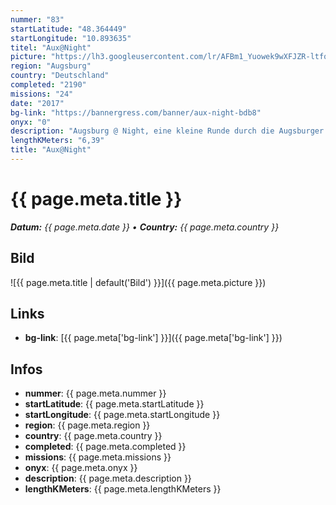 ```yaml
---
nummer: "83"
startLatitude: "48.364449"
startLongitude: "10.893635"
titel: "Aux@Night"
picture: "https://lh3.googleusercontent.com/lr/AFBm1_Yuowek9wXFJZR-ltfq9A7AN9kGunBjvGXo9-u0Rfjy-Ca_Ny9gQLcQM7KjjSr55r58q8ddIABa02FPI0XOKQQ5GS-xx3Ok8kqCKblkFweHIeCbzLHC29bPMeAEX4oQmdW4PjWo-rdNMvlnhQBB5BwGtvRzUpooUjlEDxFLUOlnTyAgEvOJ7X66jVhZIrBjLuRjoaUFeHPM-lwxQOHEUc37COznoaK3VwslpIXSdpuFqUE4EnzuVSQN5PkjKxd37_50tJ3697DyYiJnY8iEerxnerdz2WJinfoORlHWu_u39NIYnY95whr-W4kma9ylNicgiL26LhhFrKLCoOX38wpDfzAORE_RH1wXDayphX5iNFQbGeANfY3TvU6lTnOdxJxGwIcIkPf0jC51YMAC-I4sAmq6L8kVGEa1dln328K6c84amy2qGV94wKSnJCy5YRshCxWn-UjWbhT1-JKlZJ0J9W-v8_K8xtqiyrIK0k9auCVEH-2ctdFpPptp4Hc2Mi2idi3x-e4sWkPNy0QxJ5IYdOYJZBLUrfRutpjY_NyUJ9hsVL0DdRWBgg2CAeaGuE3JqoTPalQK4KgKyjhQ2sg1P3KsbVV8ECHKT5a0En3Mz0LbBfA-IernXt6JG2dSb9n30CyTrKUsNNus6R5k6d_5VIosfSf2t35C3ZYXdPCnS2HcQXzow2aydn4d4EjUnsRoCldfODIrW8vafJpbtYThnyao9ank3c5n2G9UjbtA5bukxrD-7XQEZDomrPFxdfLNJv7NtlQWjV4-B9wdr8Z1BRnchQ43fq_iJs5HFeb0OiWcmQzY0CJH6dnnDWKHGAXOZ-Oj89pPs-gRmkQwit-B4iOvoM3pdgKh"
region: "Augsburg"
country: "Deutschland"
completed: "2190"
missions: "24"
date: "2017"
bg-link: "https://bannergress.com/banner/aux-night-bdb8"
onyx: "0"
description: "Augsburg @ Night, eine kleine Runde durch die Augsburger Innenstadt als Rundkurs angelegt."
lengthKMeters: "6,39"
title: "Aux@Night"
---
```


# {{ page.meta.title }}
_**Datum:** {{ page.meta.date }} • **Country:** {{ page.meta.country }}_

## Bild
![{{ page.meta.title | default('Bild') }}]({{ page.meta.picture }})

## Links
- **bg-link**: [{{ page.meta['bg-link'] }}]({{ page.meta['bg-link'] }})

## Infos
- **nummer**: {{ page.meta.nummer }}
- **startLatitude**: {{ page.meta.startLatitude }}
- **startLongitude**: {{ page.meta.startLongitude }}
- **region**: {{ page.meta.region }}
- **country**: {{ page.meta.country }}
- **completed**: {{ page.meta.completed }}
- **missions**: {{ page.meta.missions }}
- **onyx**: {{ page.meta.onyx }}
- **description**: {{ page.meta.description }}
- **lengthKMeters**: {{ page.meta.lengthKMeters }}

